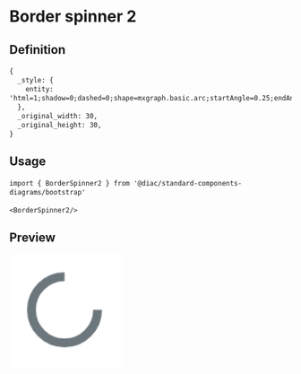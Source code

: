 # Border spinner 2

## Definition

```
{
  _style: { 
    entity: 'html=1;shadow=0;dashed=0;shape=mxgraph.basic.arc;startAngle=0.25;endAngle=1;strokeWidth=4;strokeColor=#6C767D;',
  },
  _original_width: 30,
  _original_height: 30,
}
```

## Usage

```
import { BorderSpinner2 } from '@diac/standard-components-diagrams/bootstrap'

<BorderSpinner2/>
```

## Preview

<img src="./border-spinner-2.png" width="200"/>
